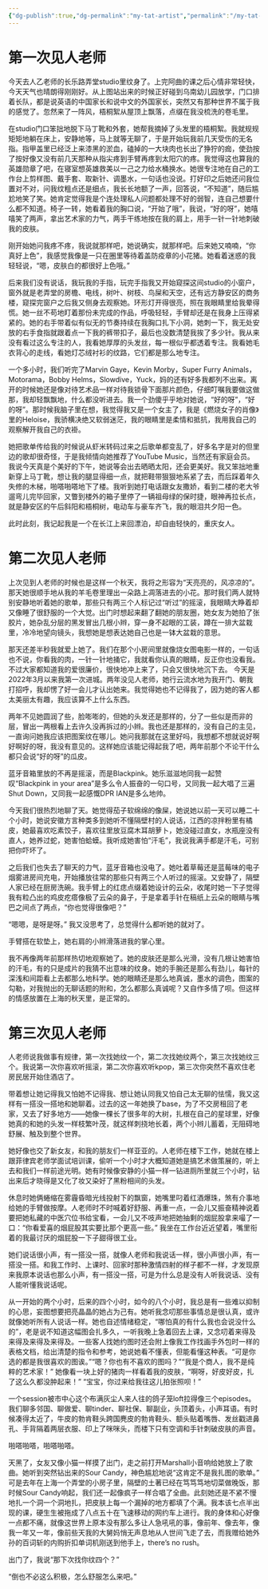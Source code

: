 ```yaml
---
{"dg-publish":true,"dg-permalink":"my-tat-artist","permalink":"/my-tat-artist/"}
---
```




# 第一次见人老师
今天去人乙老师的长乐路弄堂studio里纹身了。上完阿曲的课之后心情非常轻快，今天天气也晴朗得刚刚好。从上图站出来的时候正好碰到乌南幼儿园放学，门口排着长队，都是说英语的中国家长和说中文的外国家长，突然又有那种世界不属于我的感觉了。忽然来了一阵风，梧桐絮从屋顶上飘落，点缀在我没梳洗的卷毛里。

在studio门口笨拙地脱下马丁靴和外套，她帮我摘掉了头发里的梧桐絮。我就规规矩矩地躺在床上，安静地等，马上就等无聊了，于是开始玩我前几天受伤的无名指。指甲盖里已经泛上来漆黑的淤血，磕掉的一大块肉也长出了狰狞的痂，使劲按了按好像又没有前几天那种从指尖疼到手臂再疼到太阳穴的疼。我觉得这也算我的英雄勋章了吧，在寝室想英雄救美以一己之力给水桶换水。她很专注地在自己的工作台上剪样图、戴手套、取新针、调墨水，一句话也没说。打好印之后她还问我位置对不对，问我纹粗点还是细点，我长长地额了一声，回答说，“不知道”，随后尴尬地笑了笑。她肯定觉得我是个连处理私人问题都处理不好的弱智，连自己想要什么都不知道。椅子一转，她看着我的胸口说，“开始了哦”，我说，“好的呀”，她嘻嘻笑了两声，拿出艺术家的力气，两手干练地按在我的肩上，用手一针一针地刺破我的皮肤。

刚开始她问我疼不疼，我说就那样吧，她说确实，就那样吧。后来她又喃喃，“你真好上色”，我感觉我像是一只在圈里等待着盖防疫章的小花猪。她看着迷惑的我轻轻说，“嗯，皮肤白的都很好上色哦。”

后来我们没有说话，我玩我的手指，玩完手指我又开始窥探这间studio的小窗户，窗外就是老弄堂的房檐、电线，树叶、树枝、鸟屎和天空，还有远方静安区的商务楼，窥探完窗户之后我又侧身去观察她。环形灯开得很亮，照在我眼睛里给我晕得慌。她一丝不苟地盯着那份未完成的作品，呼吸轻轻，手臂却还是在我身上压得紧紧的。她的右手带着似有似无的节奏持续在我胸口扎下小洞，她刺一下，我无处安放的右手食指就跟着点一下我的裤带扣子，最后也没数清楚我挨了多少针。我从来没有看过这么专注的人，我看她厚厚的头发丝，每一根似乎都透着专注。我看她毛衣背心的走线，看她灯芯绒衬衫的纹路，它们都是那么地专注。

一个多小时，我们听完了Marvin Gaye，Kevin Morby，Super Furry Animals，Motorama，Bobby Helms，Slowdive，Yuck，妈的还有好多我都列不出来。离开的时候她还是像对待艺术品一样对待我锁骨下面那片颜色，仔细叮嘱我要做这做那，我却轻飘飘地，什么都没听进去。我一个劲傻乎乎地对她说，“好的呀”，“好的呀”。那时候我脑子里在想，我觉得我又是一个女主了，我是《燃烧女子的肖像》里的Heloise，我骄横决绝又软弱迷茫，我的眼睛里是柔情和抵抗，我用我自己的观察解开我自己的衣褂。

她把歌单传给我的时候说从虾米转码过来之后歌单都变乱了，好多名字是对的但里边的歌却很奇怪，于是我倾情向她推荐了YouTube Music，当然还有家庭会员。我说今天真是个美好的下午，她说等会出去晒晒太阳，还会更美好。我又笨拙地重新穿上马丁靴，想让我的腿显得细一点，就把鞋带狠狠地系紧了去，而后踩着年久失修的木梯，啪嗒啪嗒地下了楼。我听到她打电话跟女友撒娇，看到二楼的老大爷遛弯儿完毕回家，又瞥到楼外的箱子里停了一辆祖母绿的保时捷，眼神再拉长点，就是静安区的午后斜阳和梧桐树，电动车与豪车齐飞，我的眼泪共夕阳一色。

此时此刻，我记起我是一个在长江上来回漂泊，却自由轻快的，重庆女人。

# 第二次见人老师
上次见到人老师的时候也是这样一个秋天，我将之形容为“天亮亮的，风凉凉的”。那天她很顺手地从我的羊毛卷里理出一朵路上凋落进去的小花。那时我们两人就特别安静地听着她的歌单，那些只有两三个人标记过“听过”的摇滚，我眼睛大睁着却又像睡了很舒服的一个大觉。出门时想起来翻了翻她的朋友圈，她女友为她拍了张胶片，她杂乱分层的黑发冒出几根小辫，穿一身不起眼的工装，蹲在一排大盆栽里，冷冷地望向镜头，我想她是想表达她自己也是一钵大盆栽的意思。

那天还差半秒我就爱上她了。我们在那个小房间里就像烧女图电影一样的，一句话也不说，你看我的肉，一针一针地捅它，我就看你认真的眼睛，反正你也没看我。不过大家都知道我的爱很廉价，很快地冲上来了，只会又很快地沉下去。 今天是2022年3月以来我第一次进城。两年没见人老师，她行云流水地为我开门、朝我打招呼，我却愣了好一会儿才认出她来。我觉得她也不记得我了，因为她的客人都太美丽太有趣，我应该算不上什么东西。

两年不见她圆润了些，脸嘭嘭的，但她的头发还是那样的，分了一些似是而非的层，冒出一两根看上去许久没再拆过的小辫。我也还是那样的，没有自己的主见，一直询问她我应该把图案纹在哪儿。她问我那就在这里好吗，我想都不想就说好啊好啊好的呀，我没有意见的。这样她应该能记得起我了吧，两年前那个不论干什么都只会说“好的呀”的瓜皮。

蓝牙音箱里放的不再是摇滚，而是Blackpink。她乐滋滋地同我一起赞叹“Blackpink in your area”是多么令人振奋的一句口号，又同我一起大唱了三遍Shut Down，又同我一起感慨DPR IAN是多么地帅。

今天我们很热烈地聊了天。她觉得茄子软绵绵的像屎，她说她以前一天可以睡二十个小时，她说安徽方言种类多到她听不懂隔壁村的人说话，江西的凉拌粉里有橘皮，她最喜欢吃素饺子，喜欢往里放豆腐木耳胡萝卜，她没碰过直女，水瓶座没有直人，她养过蛇，她害怕蛤蟆。我听成她害怕“汗毛”，我说我满手都是汗毛，可别把你吓坏了。

之后我们也失去了聊天的力气，蓝牙音箱也没电了。她吐着草莓还是蓝莓味的电子烟雾进房间充电，开始播放往常的那些只有两三个人听过的摇滚。又安静了，隔壁人家已经在厨房洗碗。我手臂上的红痣点缀着她设计的云朵，收尾时她一下子觉得我有粒凸出的鸡皮疙瘩像极了云朵的鼻子，于是拿着手针在稿纸上云朵的眼睛与嘴巴之间点了两点，“你也觉得很像吧？”

“嗯嗯，是呀是呀。” 我又没思考了，总觉得什么都听她的就对了。

手臂搭在软垫上，她右肩的小辫滑落进我的掌心里。

我不再像两年前那样热切地观察她了。她的皮肤还是那么光滑，没有几根让她害怕的汗毛，有的只是成片的我猜不出意味的纹身。她的手腕还是那么有劲儿，每针的深浅和间距看上去都那么地科学。她的眼睛还是那么地真诚，墨水的调色，图案的勾勒，对我抛出的无聊话题的附和，怎么都那么真诚呢？又自作多情了呗。但这样的情感放置在上海的秋天里，是正常的。

# 第三次见人老师
人老师说我做事有规律，第一次找她纹一个，第二次找她纹两个，第三次找她纹三个。我说第一次你喜欢听摇滚，第二次你喜欢听kpop，第三次你突然不喜欢住老房民居开始住酒店了。

带着想让她记得我又怕她不记得我、想让她认同我又怕自己太无聊的怯懦，我又这样有一搭没一搭地和她聊着。过去的这一年她换了base，为了不交房租回了老家，又去了好多地方——她像一棵长了很多年的大树，扎根在自己的星球里，好像她真的和她的头发一样枝繁叶茂，就这样刺挠地长着，两个小辫儿蓄着，无阻碍地舒展、触及到整个世界。

她好像也交了新女友，和我的朋友们一样亚亚的。人老师在楼下工作，她就在楼上跟菲律宾老师学面试培训课，偷听一个小时才大概知道她是搞艺术做策展的，听上去和我们一样前途光明。她有时候像安静的小猫一样一钻进厕所里就三个小时，钻出来后才晓得是又化了妆又染好了黑粉相间的头发。

休息时她俩蜷缩在雾霾昏暗光线投射下的飘窗，她嘴里叼着红酒爆珠，煞有介事地给她的手臂做按摩。人老师时不时喊着好舒服、再重一点，一会儿又振奋精神说着要把她私藏的中医穴位书给宝看，一会儿又不吱声地把她抽剩的烟屁股拿来嘬了一口：“你看爱喜的烟屁股其实要比那个更高一些。” 我坐在工作台近近望着，嘴里衔着的我最讨厌的烟屁股一下子甜得很工业。

她们说话很小声，有一搭没一搭，就像人老师和我说话一样，很小声很小声，有一搭没一搭。和我工作时、上课时、回家时那种激情四射的样子都不一样，才发现原来我原本说话也那么小声，有一搭没一搭，可是为什么总是没有人听我说话、没有人能听懂我说话呢。

从一开始的两个小时，后来的四个小时，如今的八个小时，我总是有一些难以抑制的心思，妄图想要把亮晶晶的她占为己有。她听我念叨那些事情总是很认真，或许就像她听所有人说话一样。她也自述情绪稳定，“哪怕真的有什么我也会说没什么的”，老是说不知道这幅图会扎多久，一听我晚上急着回去上课，又念叨着来得及来得及来得及来得及。一些客人找她约图时还会附上像我工作找画手外包时一样的表格文档，给出清楚的指令和参考，她说她看不懂表，但能看懂这种表。“可是你选的都是我很喜欢的图诶。”“嗯？你也有不喜欢的图吗？”“我是个商人，我不是纯粹的艺术家！” 她像看一块上好的猪肉一样看着我的皮肤，“啊呀，好皮好皮，扎了这么久都没肿起来！” “宝宝，你过来给我往这儿拍张照呗！”

一个session被市中心这个布满灰尘人来人往的鸽子笼loft拉得像三个episodes。我们聊多邻国、聊做爱、聊tinder、聊社保、聊副业，头顶着头，小声耳语。有时候凑得太近了，牛皮的勃肯鞋头跨国麂皮的勃肯鞋头、额头贴着嘴唇、发丝戳进鼻孔、手背隔着两层衣服、印上了咪咪头，而楼下只有空调和手针刺破皮肤的声音。

啪嗒啪嗒，啪嗒啪嗒。

天黑了，女友又像小猫一样摸了出门，走之前打开Marshall小音响给她放上了歌曲。她听到突然钻出来的Sour Candy，神色尴尬地说“这肯定不是我扎图的歌单。” 可是去年在上海一个弄堂的小房子里，隔壁的土著已经在笃笃笃地切菜做晚饭，那时候Sour Candy响起，我们还一起像疯子一样合唱了全曲。此刻她还是不紧不慢地扎一个洞一个洞地扎，把皮肤上每一个漏掉的地方都填了个满。我本该七点半出现的课，硬生生被拖成了八点五十在飞速移动的网约车上进行。我的身体和心好像一点都不痛，就像这世界上原本没有那么多让人急吼吼的事，像前年、像去年，像我一年又一年，像前些天我的大舅妈悄无声息地从人世间飞走了去，而我赠给她外孙的百词斩的内购折扣单词机刚送到他手上，there’s no rush。

出门了，我说“那下次找你纹四个？”

“倒也不必这么积极，怎么舒服怎么来吧。”